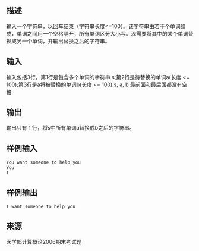 ## 描述


输入一个字符串，以回车结束（字符串长度<=100）。该字符串由若干个单词组成，单词之间用一个空格隔开，所有单词区分大小写。现需要将其中的某个单词替换成另一个单词，并输出替换之后的字符串。

## 输入


输入包括3行，第1行是包含多个单词的字符串 s;第2行是待替换的单词a(长度 <= 100);第3行是a将被替换的单词b(长度 <= 100).s, a, b 最前面和最后面都没有空格.

## 输出


输出只有 1 行，将s中所有单词a替换成b之后的字符串。

## 样例输入


```
You want someone to help you
You
I

```


## 样例输出


```
I want someone to help you

```


## 来源


医学部计算概论2006期末考试题

